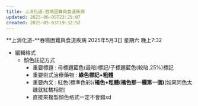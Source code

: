 ```yaml
---
title: 上消化道-吞嚥困難與食道疾病
updated: 2025-06-05T23:25:07
created: 2025-05-03T19:32:52
---
```


**上消化道-**吞嚥困難與食道疾病
2025年5月3日 星期六
晚上7:32

- 編輯格式
  - 顏色註記方式
    - 重要標題 : 母標題藍色(最暗)標記/子標題藍色(較暗,25%)標記
    - 重要術式治療藥物 : **綠色標記+粗體**
    - 重要內文 : 紅色(標準色彩)/**橘色+粗體(橘色那一欄第一個)**(如果同色太醜就紅橘相間)
    - 直接來複製顏色格式一定不會錯xd

